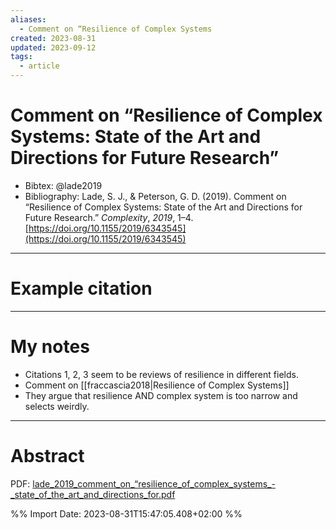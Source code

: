 ```yaml
---
aliases:
  - Comment on “Resilience of Complex Systems
created: 2023-08-31
updated: 2023-09-12
tags:
  - article
---
```


# Comment on “Resilience of Complex Systems: State of the Art and Directions for Future Research”

- Bibtex: @lade2019
- Bibliography: Lade, S. J., & Peterson, G. D. (2019). Comment on “Resilience of Complex Systems: State of the Art and Directions for Future Research.” _Complexity_, _2019_, 1–4. [https://doi.org/10.1155/2019/6343545](https://doi.org/10.1155/2019/6343545)

---
# Example citation


---
# My notes
- Citations 1, 2, 3 seem to be reviews of resilience in different fields.
- Comment on [[fraccascia2018|Resilience of Complex Systems]]
- They argue that resilience AND complex system is too narrow and selects weirdly.

---

# Abstract

PDF: [lade_2019_comment_on_“resilience_of_complex_systems_-_state_of_the_art_and_directions_for.pdf](file:///Users/oskarflygare/Library/CloudStorage/OneDrive-KarolinskaInstitutet/30-39%20Resources/37%20-%20Personal%20research%20library/zotero-articles/Lade/lade_2019_comment_on_“resilience_of_complex_systems_-_state_of_the_art_and_directions_for.pdf)

%% Import Date: 2023-08-31T15:47:05.408+02:00 %%
